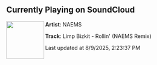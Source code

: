 ## Currently Playing on SoundCloud

[<img align="left" width="100" src="https://i1.sndcdn.com/artworks-7wrQdekiWI4Fc3yu-ye6ebA-t500x500.jpg">](https://soundcloud.com/naemsofficial/8d2ced79-9cdd-4013-88f1-833952746f16?in=saxurn/sets/holomaxxing)

**Artist**: NAEMS 

**Track**: Limp Bizkit - Rollin' (NAEMS Remix)

Last updated at 8/9/2025, 2:23:37 PM
